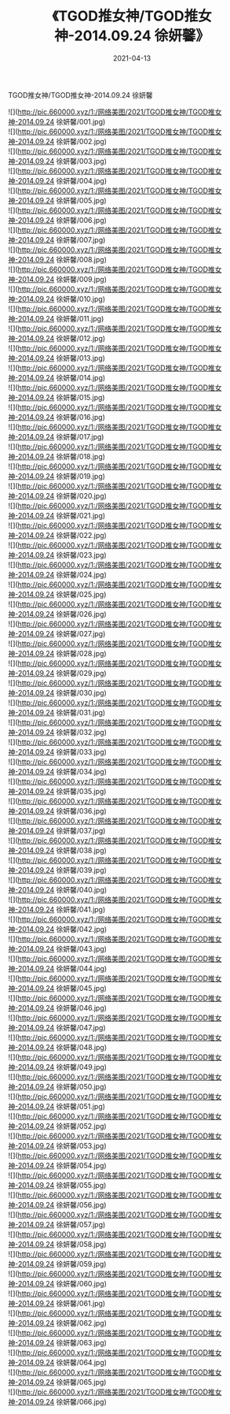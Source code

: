 ﻿---
layout: post
title:  《TGOD推女神/TGOD推女神-2014.09.24 徐妍馨》
date:   2021-04-13
img: http://pic.660000.xyz/1:/网络美图/2021/TGOD推女神/TGOD推女神-2014.09.24 徐妍馨/000.jpg
categories: [美女, 清纯, 唯美]
---

TGOD推女神/TGOD推女神-2014.09.24 徐妍馨

 ![](http://pic.660000.xyz/1:/网络美图/2021/TGOD推女神/TGOD推女神-2014.09.24 徐妍馨/001.jpg) <br>![](http://pic.660000.xyz/1:/网络美图/2021/TGOD推女神/TGOD推女神-2014.09.24 徐妍馨/002.jpg) <br>![](http://pic.660000.xyz/1:/网络美图/2021/TGOD推女神/TGOD推女神-2014.09.24 徐妍馨/003.jpg) <br>![](http://pic.660000.xyz/1:/网络美图/2021/TGOD推女神/TGOD推女神-2014.09.24 徐妍馨/004.jpg) <br>![](http://pic.660000.xyz/1:/网络美图/2021/TGOD推女神/TGOD推女神-2014.09.24 徐妍馨/005.jpg) <br>![](http://pic.660000.xyz/1:/网络美图/2021/TGOD推女神/TGOD推女神-2014.09.24 徐妍馨/006.jpg) <br>![](http://pic.660000.xyz/1:/网络美图/2021/TGOD推女神/TGOD推女神-2014.09.24 徐妍馨/007.jpg) <br>![](http://pic.660000.xyz/1:/网络美图/2021/TGOD推女神/TGOD推女神-2014.09.24 徐妍馨/008.jpg) <br>![](http://pic.660000.xyz/1:/网络美图/2021/TGOD推女神/TGOD推女神-2014.09.24 徐妍馨/009.jpg) <br>![](http://pic.660000.xyz/1:/网络美图/2021/TGOD推女神/TGOD推女神-2014.09.24 徐妍馨/010.jpg) <br>![](http://pic.660000.xyz/1:/网络美图/2021/TGOD推女神/TGOD推女神-2014.09.24 徐妍馨/011.jpg) <br>![](http://pic.660000.xyz/1:/网络美图/2021/TGOD推女神/TGOD推女神-2014.09.24 徐妍馨/012.jpg) <br>![](http://pic.660000.xyz/1:/网络美图/2021/TGOD推女神/TGOD推女神-2014.09.24 徐妍馨/013.jpg) <br>![](http://pic.660000.xyz/1:/网络美图/2021/TGOD推女神/TGOD推女神-2014.09.24 徐妍馨/014.jpg) <br>![](http://pic.660000.xyz/1:/网络美图/2021/TGOD推女神/TGOD推女神-2014.09.24 徐妍馨/015.jpg) <br>![](http://pic.660000.xyz/1:/网络美图/2021/TGOD推女神/TGOD推女神-2014.09.24 徐妍馨/016.jpg) <br>![](http://pic.660000.xyz/1:/网络美图/2021/TGOD推女神/TGOD推女神-2014.09.24 徐妍馨/017.jpg) <br>![](http://pic.660000.xyz/1:/网络美图/2021/TGOD推女神/TGOD推女神-2014.09.24 徐妍馨/018.jpg) <br>![](http://pic.660000.xyz/1:/网络美图/2021/TGOD推女神/TGOD推女神-2014.09.24 徐妍馨/019.jpg) <br>![](http://pic.660000.xyz/1:/网络美图/2021/TGOD推女神/TGOD推女神-2014.09.24 徐妍馨/020.jpg) <br>![](http://pic.660000.xyz/1:/网络美图/2021/TGOD推女神/TGOD推女神-2014.09.24 徐妍馨/021.jpg) <br>![](http://pic.660000.xyz/1:/网络美图/2021/TGOD推女神/TGOD推女神-2014.09.24 徐妍馨/022.jpg) <br>![](http://pic.660000.xyz/1:/网络美图/2021/TGOD推女神/TGOD推女神-2014.09.24 徐妍馨/023.jpg) <br>![](http://pic.660000.xyz/1:/网络美图/2021/TGOD推女神/TGOD推女神-2014.09.24 徐妍馨/024.jpg) <br>![](http://pic.660000.xyz/1:/网络美图/2021/TGOD推女神/TGOD推女神-2014.09.24 徐妍馨/025.jpg) <br>![](http://pic.660000.xyz/1:/网络美图/2021/TGOD推女神/TGOD推女神-2014.09.24 徐妍馨/026.jpg) <br>![](http://pic.660000.xyz/1:/网络美图/2021/TGOD推女神/TGOD推女神-2014.09.24 徐妍馨/027.jpg) <br>![](http://pic.660000.xyz/1:/网络美图/2021/TGOD推女神/TGOD推女神-2014.09.24 徐妍馨/028.jpg) <br>![](http://pic.660000.xyz/1:/网络美图/2021/TGOD推女神/TGOD推女神-2014.09.24 徐妍馨/029.jpg) <br>![](http://pic.660000.xyz/1:/网络美图/2021/TGOD推女神/TGOD推女神-2014.09.24 徐妍馨/030.jpg) <br>![](http://pic.660000.xyz/1:/网络美图/2021/TGOD推女神/TGOD推女神-2014.09.24 徐妍馨/031.jpg) <br>![](http://pic.660000.xyz/1:/网络美图/2021/TGOD推女神/TGOD推女神-2014.09.24 徐妍馨/032.jpg) <br>![](http://pic.660000.xyz/1:/网络美图/2021/TGOD推女神/TGOD推女神-2014.09.24 徐妍馨/033.jpg) <br>![](http://pic.660000.xyz/1:/网络美图/2021/TGOD推女神/TGOD推女神-2014.09.24 徐妍馨/034.jpg) <br>![](http://pic.660000.xyz/1:/网络美图/2021/TGOD推女神/TGOD推女神-2014.09.24 徐妍馨/035.jpg) <br>![](http://pic.660000.xyz/1:/网络美图/2021/TGOD推女神/TGOD推女神-2014.09.24 徐妍馨/036.jpg) <br>![](http://pic.660000.xyz/1:/网络美图/2021/TGOD推女神/TGOD推女神-2014.09.24 徐妍馨/037.jpg) <br>![](http://pic.660000.xyz/1:/网络美图/2021/TGOD推女神/TGOD推女神-2014.09.24 徐妍馨/038.jpg) <br>![](http://pic.660000.xyz/1:/网络美图/2021/TGOD推女神/TGOD推女神-2014.09.24 徐妍馨/039.jpg) <br>![](http://pic.660000.xyz/1:/网络美图/2021/TGOD推女神/TGOD推女神-2014.09.24 徐妍馨/040.jpg) <br>![](http://pic.660000.xyz/1:/网络美图/2021/TGOD推女神/TGOD推女神-2014.09.24 徐妍馨/041.jpg) <br>![](http://pic.660000.xyz/1:/网络美图/2021/TGOD推女神/TGOD推女神-2014.09.24 徐妍馨/042.jpg) <br>![](http://pic.660000.xyz/1:/网络美图/2021/TGOD推女神/TGOD推女神-2014.09.24 徐妍馨/043.jpg) <br>![](http://pic.660000.xyz/1:/网络美图/2021/TGOD推女神/TGOD推女神-2014.09.24 徐妍馨/044.jpg) <br>![](http://pic.660000.xyz/1:/网络美图/2021/TGOD推女神/TGOD推女神-2014.09.24 徐妍馨/045.jpg) <br>![](http://pic.660000.xyz/1:/网络美图/2021/TGOD推女神/TGOD推女神-2014.09.24 徐妍馨/046.jpg) <br>![](http://pic.660000.xyz/1:/网络美图/2021/TGOD推女神/TGOD推女神-2014.09.24 徐妍馨/047.jpg) <br>![](http://pic.660000.xyz/1:/网络美图/2021/TGOD推女神/TGOD推女神-2014.09.24 徐妍馨/048.jpg) <br>![](http://pic.660000.xyz/1:/网络美图/2021/TGOD推女神/TGOD推女神-2014.09.24 徐妍馨/049.jpg) <br>![](http://pic.660000.xyz/1:/网络美图/2021/TGOD推女神/TGOD推女神-2014.09.24 徐妍馨/050.jpg) <br>![](http://pic.660000.xyz/1:/网络美图/2021/TGOD推女神/TGOD推女神-2014.09.24 徐妍馨/051.jpg) <br>![](http://pic.660000.xyz/1:/网络美图/2021/TGOD推女神/TGOD推女神-2014.09.24 徐妍馨/052.jpg) <br>![](http://pic.660000.xyz/1:/网络美图/2021/TGOD推女神/TGOD推女神-2014.09.24 徐妍馨/053.jpg) <br>![](http://pic.660000.xyz/1:/网络美图/2021/TGOD推女神/TGOD推女神-2014.09.24 徐妍馨/054.jpg) <br>![](http://pic.660000.xyz/1:/网络美图/2021/TGOD推女神/TGOD推女神-2014.09.24 徐妍馨/055.jpg) <br>![](http://pic.660000.xyz/1:/网络美图/2021/TGOD推女神/TGOD推女神-2014.09.24 徐妍馨/056.jpg) <br>![](http://pic.660000.xyz/1:/网络美图/2021/TGOD推女神/TGOD推女神-2014.09.24 徐妍馨/057.jpg) <br>![](http://pic.660000.xyz/1:/网络美图/2021/TGOD推女神/TGOD推女神-2014.09.24 徐妍馨/058.jpg) <br>![](http://pic.660000.xyz/1:/网络美图/2021/TGOD推女神/TGOD推女神-2014.09.24 徐妍馨/059.jpg) <br>![](http://pic.660000.xyz/1:/网络美图/2021/TGOD推女神/TGOD推女神-2014.09.24 徐妍馨/060.jpg) <br>![](http://pic.660000.xyz/1:/网络美图/2021/TGOD推女神/TGOD推女神-2014.09.24 徐妍馨/061.jpg) <br>![](http://pic.660000.xyz/1:/网络美图/2021/TGOD推女神/TGOD推女神-2014.09.24 徐妍馨/062.jpg) <br>![](http://pic.660000.xyz/1:/网络美图/2021/TGOD推女神/TGOD推女神-2014.09.24 徐妍馨/063.jpg) <br>![](http://pic.660000.xyz/1:/网络美图/2021/TGOD推女神/TGOD推女神-2014.09.24 徐妍馨/064.jpg) <br>![](http://pic.660000.xyz/1:/网络美图/2021/TGOD推女神/TGOD推女神-2014.09.24 徐妍馨/065.jpg) <br>![](http://pic.660000.xyz/1:/网络美图/2021/TGOD推女神/TGOD推女神-2014.09.24 徐妍馨/066.jpg) <br>